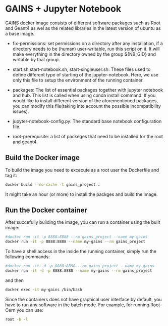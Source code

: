# GAINS + Jupyter Notebook 


GAINS docker image consists of different software packages such as Root and Geant4 as wel as the related libraries in the latest version of ubuntu as a base image.

* fix-permissions: set permissions on a directory after any installation, if a directory needs to be (human) user-writable, run this script on it. It will make everything in the directory owned by the group ${NB_GID} and writable by that group.

* start.sh,start-notebook.sh, start-singleuser.sh: These files used to define different type of starting of the jupyter-notebook.  Here, we use only this file to setup the environment of the running container.

* packages: The list of essential packages together with jupyter notebook and hub. This list is called when using conda install command. If you would like to install different version of the aforementioned packages, you can modify this file(taking into account the possible incompatibility issues).

* jupyter-notebook-config.py: The standard base notebook configuration file.

* root-prerequisite: a list of packeges that need to be installed for the root and geant4. 

## Build the Docker image

To build the image you need to excecute as a root user the Dockerfile and tag it:

```bash
docker build --no-cache -t gains_project .
```
It might take an hour (or more) to install the packges and build the image.

## Run the Docker container
After succefully building the image, you can run a container using the built image:

```bash
#docker run -it -p 8888:8888 --rm gains_project --name my-gains
docker run -it -p 8888:8888 --name my-gains --rm gains_project
```
To have a shell access in the inside the running container, simply run the following commands:

```bash
#docker run -it -d -p 8888:8888 --rm gains_project --name my-gains
docker run -it -d -p 8888:8888 --name my-gains --rm gains_project
```
and then 
```bash
docker exec -it my-gains /bin/bash
```

Since the containers does not have graphical user interface by default, you have to run any software in the batch mode. For example, for running Root-Cern you can use:

```bash
root -b -l
```
